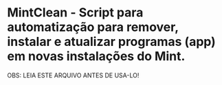 # MintClean - Script para automatização para remover, instalar e atualizar programas (app) em novas instalações do Mint.
OBS: LEIA ESTE ARQUIVO ANTES DE USA-LO!
